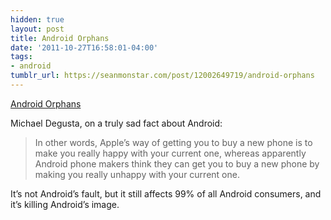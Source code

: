 ```yaml
---
hidden: true
layout: post
title: Android Orphans
date: '2011-10-27T16:58:01-04:00'
tags:
- android
tumblr_url: https://seanmonstar.com/post/12002649719/android-orphans
---
```

[Android Orphans](http://theunderstatement.com/post/11982112928/android-orphans-visualizing-a-sad-history-of-support)  

Michael Degusta, on a truly sad fact about Android:

> In other words, Apple’s way of getting you to buy a new phone is to make you really happy with your current one, whereas apparently Android phone makers think they can get you to buy a new phone by making you really unhappy with your current one.

It’s not Android’s fault, but it still affects 99% of all Android consumers, and it’s killing Android’s image.

